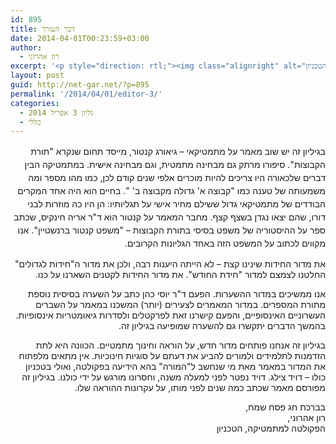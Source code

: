 ```yaml
---
id: 895
title: דבר העורך
date: 2014-04-01T00:23:59+03:00
author:
  - רון אהרוני
excerpt: '<p style="direction: rtl;"><img class="alignright" alt="רון אהרוני,הפקולטה למתמטיקה, הטכניון" src="http://net-gar.net/wp-content/uploads/2014/01/orech.jpg" width="81" height="81" />בגיליון זה מובא סיפורו של גיאורג קנטור, מייסד תחום שנקרא "תורת הקבוצות", אשר סיפורו מרתק גם בפן המתמטי וגם בפן האישי, עשינו שינויים במדור החידות פתחנו מדור חדש בשם הוראה מטמטית, ד"ר יוסי כהן הביא לנו עוד מאמר קליל ומעניין בתורת המספרים ועוד ועוד,קריאה מהנה וחג פסח שמח</p>'
layout: post
guid: http://net-gar.net/?p=895
permalink: '/2014/04/01/editor-3/'
categories:
  - גליון 3 אפריל 2014
  - כללי
---
```

<p dir="RTL">
  <span style="font-size: 14px; line-height: 1.5em;">בגיליון זה יש שוב מאמר על מתמטיקאי – גיאורג קנטור, מייסד תחום שנקרא "תורת הקבוצות". סיפורו מרתק גם מבחינה מתמטית, וגם מבחינה אישית. במתמטיקה הבין דברים שלכאורה היו צריכים להיות מוכרים אלפי שנים קודם לכן, כמו מהו מספר ומה משמעותה של טענה כמו "קבוצה א' גדולה מקבוצה ב' ". בחיים הוא היה אחד המקרים הבודדים של מתמטיקאי גדול ששילם מחיר אישי על תגליותיו: הן היו כה מוזרות לבני דורו, שהם יצאו נגדן בשצף קצף. מחבר המאמר על קנטור הוא ד"ר אריה חינקיס, שכתב ספר על ההיסטוריה של משפט בסיסי בתורת הקבוצות – "משפט קנטור ברנשטיין". אנו מקווים לכתוב על המשפט הזה באחד הגליונות הקרובים.</span>
</p>

<p dir="RTL">
  את מדור החידות שינינו קצת – לא הייתה היענות רבה, ולכן את מדור ה"חידות לגדולים" החלטנו לצמצם למדור "חידת החודש". את מדור החידות לקטנים השארנו על כנו.
</p>

<p dir="RTL">
  אנו ממשיכים במדור ההשערות. הפעם ד"ר יוסי כהן כתב על השערה בסיסית נוספת מתורת המספרים. במדור המאמרים לצעירים (יותר) המשכנו במאמר על השברים העשרוניים האינסופיים, והפעם קישרנו זאת לפרקטלים ולסדרות גיאומטריות אינסופיות. בהמשך הדברים יתקשרו גם להשערה שמופיעה בגיליון זה.
</p>

<p dir="RTL">
  בגיליון זה אנחנו פותחים מדור חדש, על הוראה וחינוך מתמטיים. הכוונה היא לתת הזדמנות לתלמידים ולמורים להביע את דעתם על סוגיות חינוכיות. אין מתאים מלפתוח את המדור במאמר מאת מי שנחשב ל"המורה" בהא הידיעה בפקולטה, ואולי בטכניון כולו – דויד צילג. דויד נפטר לפני למעלה משנה, וחסרונו מורגש על ידי כולנו. בגיליון זה מפורסם מאמר שכתב כמה שנים לפני מותו, על עקרונות ההוראה שלו.
</p>

<p dir="RTL">
  בברכת חג פסח שמח,<br /> רון אהרוני,<br /> הפקולטה למתמטיקה, הטכניון
</p>